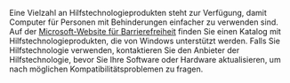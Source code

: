 Eine Vielzahl an Hilfstechnologieprodukten steht zur Verfügung, damit Computer für Personen mit Behinderungen einfacher zu verwenden sind. Auf der [Microsoft-Website für Barrierefreiheit](http://go.microsoft.com/fwlink/?LinkId=8431) finden Sie einen Katalog mit Hilfstechnologieprodukten, die von Windows unterstützt werden. Falls Sie Hilfstechnologie verwenden, kontaktieren Sie den Anbieter der Hilfstechnologie, bevor Sie Ihre Software oder Hardware aktualisieren, um nach möglichen Kompatibilitätsproblemen zu fragen.

<!--HONumber=Jun16_HO4-->


